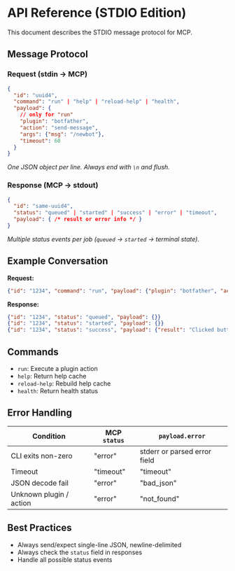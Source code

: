 # API Reference (STDIO Edition)

This document describes the STDIO message protocol for MCP.

## Message Protocol

### Request (stdin → MCP)
```json
{
  "id": "uuid4",
  "command": "run" | "help" | "reload-help" | "health",
  "payload": {
    // only for "run"
    "plugin": "botfather",
    "action": "send-message",
    "args": {"msg": "/newbot"},
    "timeout": 60
  }
}
```

*One JSON object per line. Always end with `\n` and flush.*

### Response (MCP → stdout)
```json
{
  "id": "same-uuid4",
  "status": "queued" | "started" | "success" | "error" | "timeout",
  "payload": { /* result or error info */ }
}
```

*Multiple status events per job (`queued` → `started` → terminal state).* 

## Example Conversation

**Request:**
```json
{"id": "1234", "command": "run", "payload": {"plugin": "botfather", "action": "click-button", "args": {"button-text": "Payments", "msg-id": 12345678}}}
```
**Response:**
```json
{"id": "1234", "status": "queued", "payload": {}}
{"id": "1234", "status": "started", "payload": {}}
{"id": "1234", "status": "success", "payload": {"result": "Clicked button Payments on message 12345678"}}
```

## Commands

- `run`: Execute a plugin action
- `help`: Return help cache
- `reload-help`: Rebuild help cache
- `health`: Return health status

## Error Handling

| Condition                   | MCP `status` | `payload.error`              |
| --------------------------- | ------------ | ---------------------------- |
| CLI exits non-zero          | "error"      | stderr or parsed error field |
| Timeout                     | "timeout"    | "timeout"                   |
| JSON decode fail            | "error"      | "bad_json"                  |
| Unknown plugin / action     | "error"      | "not_found"                 |

## Best Practices

- Always send/expect single-line JSON, newline-delimited
- Always check the `status` field in responses
- Handle all possible status events 